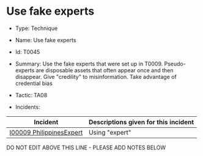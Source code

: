 # Use fake experts

* Type: Technique

* Name: Use fake experts

* Id: T0045

* Summary: Use the fake experts that were set up in T0009. Pseudo-experts are disposable assets that often appear once and then disappear. Give "credility" to misinformation. Take advantage of credential bias

* Tactic: TA08

* Incidents:

| Incident | Descriptions given for this incident |
| -------- | -------------------- |
| [I00009 PhilippinesExpert](../incidents/I00009.md) | Using "expert" |

DO NOT EDIT ABOVE THIS LINE - PLEASE ADD NOTES BELOW